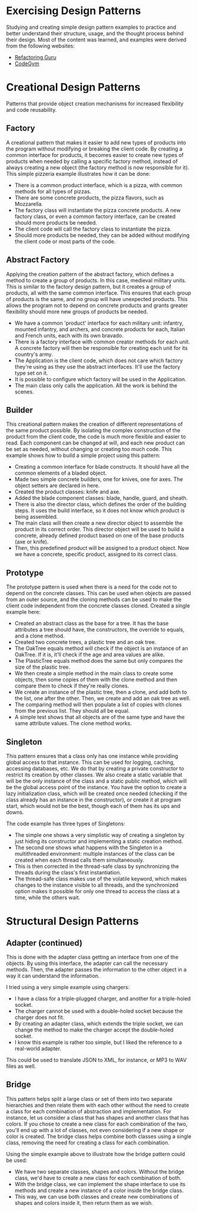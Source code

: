 # Exercising Design Patterns

Studying and creating simple design pattern examples to practice and better understand their structure, usage, and the thought process behind their design. Most of the content was learned, and examples were derived from the following websites:

* [Refactoring Guru](https://refactoring.guru)
* [CodeGym](https://codegym.cc/groups/posts/284-factory-design-pattern)

# Creational Design Patterns

Patterns that provide object creation mechanisms for increased flexibility and code reusability.

## Factory

A creational pattern that makes it easier to add new types of products into the program without modifying or breaking the client code. By creating a common interface for products, it becomes easier to create new types of products when needed by calling a specific factory method, instead of always creating a new object (the factory method is now responsible for it). This simple pizzeria example illustrates how it can be done:

* There is a common product interface, which is a pizza, with common methods for all types of pizzas.
* There are some concrete products, the pizza flavors, such as Mozzarella.
* The factory class will instantiate the pizza concrete products. A new factory class, or even a common factory interface, can be created should more products be needed.
* The client code will call the factory class to instantiate the pizza.
* Should more products be needed, they can be added without modifying the client code or most parts of the code.

## Abstract Factory

Applying the creation pattern of the abstract factory, which defines a method to create a group of products. In this case, medieval military units. This is similar to the factory design pattern, but it creates a group of products, all with the same common interface. This ensures that each group of products is the same, and no group will have unexpected products. This allows the program not to depend on concrete products and grants greater flexibility should more new groups of products be needed.

* We have a common 'product' interface for each military unit: infantry, mounted infantry, and archers, and concrete products for each, Italian and French units, each with its own bravado.
* There is a factory interface with common creator methods for each unit. A concrete factory will then be responsible for creating each unit for its country's army.
* The Application is the client code, which does not care which factory they're using as they use the abstract interfaces. It'll use the factory type set on it.
* It is possible to configure which factory will be used in the Application.
* The main class only calls the application. All the work is behind the scenes.

## Builder

This creational pattern makes the creation of different representations of the same product possible. By isolating the complex construction of the product from the client code, the code is much more flexible and easier to read. Each component can be changed at will, and each new product can be set as needed, without changing or creating too much code. This example shows how to build a simple project using this pattern:

* Creating a common interface for blade constructs. It should have all the common elements of a bladed object.
* Made two simple concrete builders, one for knives, one for axes. The object setters are declared in here.
* Created the product classes: knife and axe.
* Added the blade component classes: blade, handle, guard, and sheath.
* There is also the director class, which defines the order of the building steps. It uses the build interface, so it does not know which product is being assembled.
* The main class will then create a new director object to assemble the product in its correct order. This director object will be used to build a concrete, already defined product based on one of the base products (axe or knife).
* Then, this predefined product will be assigned to a product object. Now we have a concrete, specific product, assigned to its correct class.

## Prototype

The prototype pattern is used when there is a need for the code not to depend on the concrete classes. This can be used when objects are passed from an outer source, and the cloning methods can be used to make the client code independent from the concrete classes cloned. Created a single example here:

* Created an abstract class as the base for a tree. It has the base attributes a tree should have, the constructors, the override to equals, and a clone method.
* Created two concrete trees, a plastic tree and an oak tree.
* The OakTree equals method will check if the object is an instance of an OakTree. If it is, it'll check if the age and area values are alike.
* The PlasticTree equals method does the same but only compares the size of the plastic tree.
* We then create a simple method in the main class to create some objects, then some copies of them with the clone method and then compare them to check if they're really clones.
* We create an instance of the plastic tree, then a clone, and add both to the list, one after the other. Then, we create and add an oak tree as well.
* The comparing method will then populate a list of copies with clones from the previous list. They should all be equal.
* A simple test shows that all objects are of the same type and have the same attribute values. The clone method works.

## Singleton

This pattern ensures that a class only has one instance while providing global access to that instance. This can be used for logging, caching, accessing databases, etc. We do that by creating a private constructor to restrict its creation by other classes. We also create a static variable that will be the only instance of the class and a static public method, which will be the global access point of the instance. You have the option to create a lazy initialization class, which will be created once needed (checking if the class already has an instance in the constructor), or create it at program start, which would not be the best, though each of them has its ups and downs.

The code example has three types of Singletons:
* The simple one shows a very simplistic way of creating a singleton by just hiding its constructor and implementing a static creation method.
* The second one shows what happens with the Singleton in a multithreaded environment: multiple instances of the class can be created when each thread calls them simultaneously.
* This is then corrected in the thread-safe class by synchronizing the threads during the class's first instantiation.
* The thread-safe class makes use of the volatile keyword, which makes changes to the instance visible to all threads, and the synchronized option makes it possible for only one thread to access the class at a time, while the others wait.

# Structural Design Patterns

## Adapter (continued)

This is done with the adapter class getting an interface from one of the objects. By using this interface, the adapter can call the necessary methods. Then, the adapter passes the information to the other object in a way it can understand the information.

I tried using a very simple example using chargers:

 * I have a class for a triple-plugged charger, and another for a triple-holed socket.
 * The charger cannot be used with a double-holed socket because the charger does not fit.
 * By creating an adapter class, which extends the triple socket, we can change the method to make the charger accept the double-holed socket.
 * I know this example is rather too simple, but I liked the reference to a real-world adapter.

This could be used to translate JSON to XML, for instance, or MP3 to WAV files as well.

## Bridge

This pattern helps split a large class or set of them into two separate hierarchies and then relate them with each other without the need to create a class for each combination of abstraction and implementation. For instance, let us consider a class that has shapes and another class that has colors. If you chose to create a new class for each combination of the two, you'll end up with a lot of classes, not even considering if a new shape or color is created. The bridge class helps combine both classes using a single class, removing the need for creating a class for each combination.

Using the simple example above to illustrate how the bridge pattern could be used:

 * We have two separate classes, shapes and colors. Without the bridge class, we'd have to create a new class for each combination of both.
 * With the bridge class, we can implement the shape interface to use its methods and create a new instance of a color inside the bridge class.
 * This way, we can use both classes and create new combinations of shapes and colors inside it, then return them as we wish.
